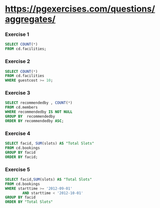 # https://pgexercises.com/questions/aggregates/

### Exercise 1

```sql
SELECT COUNT(*)
FROM cd.facilities;
```

### Exercise 2

```sql
SELECT COUNT(*)
FROM cd.facilities
WHERE guestcost >= 10;
```

### Exercise 3

```sql
SELECT recommendedby , COUNT(*)
FROM cd.members
WHERE recommendedby IS NOT NULL
GROUP BY  recommendedby
ORDER BY recommendedby ASC;
```

### Exercise 4

```sql
SELECT facid, SUM(slots) AS "Total Slots"
FROM cd.bookings
GROUP BY facid
ORDER BY facid;
```

### Exercise 5

```sql
SELECT facid,SUM(slots) AS "Total Slots"
FROM cd.bookings
WHERE starttime >= '2012-09-01'
		AND starttime < '2012-10-01'
GROUP BY facid
ORDER BY "Total Slots"
```
